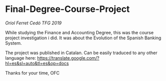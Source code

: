 # Final-Degree-Course-Project

*Oriol Ferret Cedó TFG 2019*

While studying the Finance and Accounting Degree, this was the course project investigation i did. It was about the Evolution of the Spanish Banking System.

The project was published in Catalan. Can be easily traduced to any other language here: https://translate.google.com/?hl=es&sl=auto&tl=es&op=docs

Thanks for your time,
OFC
